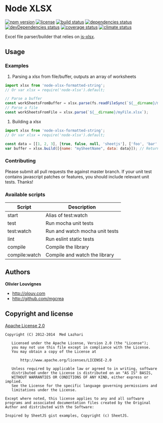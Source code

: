 # Node XLSX

[![npm version](https://img.shields.io/npm/v/node-xlsx.svg?style=flat)](https://www.npmjs.com/package/node-xlsx) [![license](https://img.shields.io/github/license/mgcrea/node-xlsx.svg?style=flat)](https://tldrlegal.com/license/apache-license-2.0-(apache-2.0)) [![build status](http://img.shields.io/travis/mgcrea/node-xlsx/master.svg?style=flat)](http://travis-ci.org/mgcrea/node-xlsx) [![dependencies status](https://img.shields.io/david/mgcrea/node-xlsx.svg?style=flat)](https://david-dm.org/mgcrea/node-xlsx) [![devDependencies status](https://img.shields.io/david/dev/mgcrea/node-xlsx.svg?style=flat)](https://david-dm.org/mgcrea/node-xlsx#info=devDependencies) [![coverage status](http://img.shields.io/codeclimate/coverage/github/mgcrea/node-xlsx.svg?style=flat)](https://codeclimate.com/github/mgcrea/node-xlsx) [![climate status](https://img.shields.io/codeclimate/github/mgcrea/node-xlsx.svg?style=flat)](https://codeclimate.com/github/mgcrea/node-xlsx)

Excel file parser/builder that relies on [js-xlsx](https://github.com/SheetJS/js-xlsx).



## Usage

### Examples

1. Parsing a xlsx from file/buffer, outputs an array of worksheets

```js
import xlsx from 'node-xlsx-formatted-string';
// Or var xlsx = require('node-xlsx').default;

// Parse a buffer
const workSheetsFromBuffer = xlsx.parse(fs.readFileSync(`${__dirname}/myFile.xlsx`));
// Parse a file
const workSheetsFromFile = xlsx.parse(`${__dirname}/myFile.xlsx`);
```

1. Building a xlsx

```js
import xlsx from 'node-xlsx-formatted-string';
// Or var xlsx = require('node-xlsx').default;

const data = [[1, 2, 3], [true, false, null, 'sheetjs'], ['foo', 'bar', new Date('2014-02-19T14:30Z'), '0.3'], ['baz', null, 'qux']];
var buffer = xlsx.build([{name: "mySheetName", data: data}]); // Returns a buffer
```


### Contributing

Please submit all pull requests the against master branch. If your unit test contains javascript patches or features, you should include relevant unit tests. Thanks!


### Available scripts

| **Script** | **Description** |
|----------|-------|
| start | Alias of test:watch |
| test | Run mocha unit tests |
| test:watch | Run and watch mocha unit tests |
| lint | Run eslint static tests |
| compile | Compile the library |
| compile:watch | Compile and watch the library |


## Authors

**Olivier Louvignes**

+ http://olouv.com
+ http://github.com/mgcrea


## Copyright and license

[Apache License 2.0](https://spdx.org/licenses/Apache-2.0.html)

```
Copyright (C) 2012-2014  Med Lazhari

   Licensed under the Apache License, Version 2.0 (the "License");
   you may not use this file except in compliance with the License.
   You may obtain a copy of the License at

       http://www.apache.org/licenses/LICENSE-2.0

   Unless required by applicable law or agreed to in writing, software
   distributed under the License is distributed on an "AS IS" BASIS,
   WITHOUT WARRANTIES OR CONDITIONS OF ANY KIND, either express or implied.
   See the License for the specific language governing permissions and
   limitations under the License.

Except where noted, this license applies to any and all software programs and associated documentation files created by the Original Author and distributed with the Software:

Inspired by SheetJS gist examples, Copyright (c) SheetJS.
```
